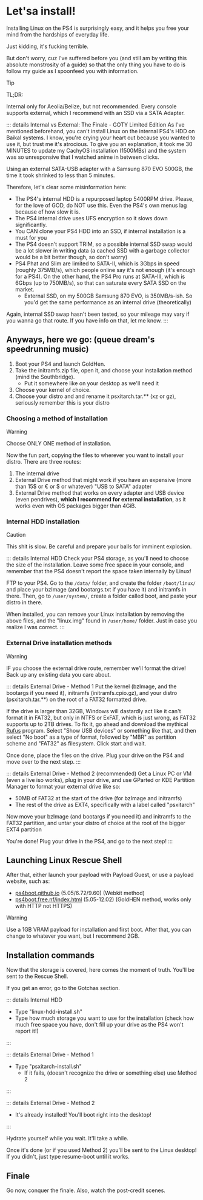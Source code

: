 # Let'sa install!
Installing Linux on the PS4 is surprisingly easy, and it helps you free your mind from the hardships of everyday life.

Just kidding, it's fucking terrible.

But don't worry, cuz I've suffered before you (and still am by writing this absolute monstrosity of a guide) so that the only thing you have to do is follow my guide as I spoonfeed you with information.

> [!TIP]
> TL;DR:
> 
> Internal only for Aeolia/Belize, but not recommended.
> Every console supports external, which I recommend with an SSD via a SATA Adapter.

::: details Internal vs External: The Finale - GOTY Limited Edition
As I've mentioned beforehand, you can't install Linux on the internal PS4's HDD on Baikal systems. I know, you're crying your heart out because you wanted to use it, but trust me it's atrocious.
To give you an explanation, it took me 30 MINUTES to update my CachyOS installation (1500MBs) and the system was so unresponsive that I watched anime in between clicks.

Using an external SATA-USB adapter with a Samsung 870 EVO 500GB, the time it took shrinked to less than 5 minutes.

Therefore, let's clear some misinformation here:
- The PS4's internal HDD is a repurposed laptop 5400RPM drive. Please, for the love of GOD, do NOT use this. Even the PS4's own menus lag because of how slow it is.
- The PS4 internal drive uses UFS encryption so it slows down significantly.
- You CAN clone your PS4 HDD into an SSD, if internal installation is a must for you
- The PS4 doesn't support TRIM, so a possible internal SSD swap would be a lot slower in writing data (a cached SSD with a garbage collector would be a bit better though, so don't worry)
- PS4 Phat and Slim are limited to SATA-II, which is 3Gbps in speed (roughly 375MB/s), which people online say it's not enough (it's enough for a PS4). On the other hand, the PS4 Pro runs at SATA-III, which is 6Gbps (up to 750MB/s), so that can saturate every SATA SSD on the market.
	- External SSD, on my 500GB Samsung 870 EVO, is 350MB/s-ish. So you'd get the same performance as an internal drive (theoretically)

Again, internal SSD swap hasn't been tested, so your mileage may vary if you wanna go that route. If you have info on that, let me know.
:::
## Anyways, here we go: (queue dream's speedrunning music)
1. Boot your PS4 and launch GoldHen.
2. Take the initramfs.zip file, open it, and choose your installation method (mind the Southbridge).
	- Put it somewhere like on your desktop as we'll need it
3. Choose your kernel of choice.
4. Choose your distro and and rename it psxitarch.tar.** (xz or gz), seriously remember this is your distro

### Choosing a method of installation
> [!WARNING]
> Choose ONLY ONE method of installation.

Now the fun part, copying the files to wherever you want to install your distro.
There are three routes:
1. The internal drive
2. External Drive method that might work if you have an expensive (more than 15$ or € or $ or whatever) "USB to SATA" adapter
3. External Drive method that works on every adapter and USB device (even pendrives), **which I recommend for external installation**, as it works even with OS packages bigger than 4GiB.

### Internal HDD installation
> [!CAUTION]
> This shit is slow. Be careful and prepare your balls for imminent explosion.

::: details Internal HDD
Check your PS4 storage, as you'll need to choose the size of the installation. Leave some free space in your console, and remember that the PS4 doesn't report the space taken internally by Linux!

FTP to your PS4. Go to the `/data/` folder, and create the folder `/boot/linux/` and place your bzImage (and bootargs.txt if you have it) and initramfs in there.
Then, go to `/user/system/`, create a folder called boot, and paste your distro in there.

When installed, you can remove your Linux installation by removing the above files, and the "linux.img" found in `/user/home/` folder. Just in case you realize I was correct.
:::
### External Drive installation methods
> [!WARNING]
> IF you choose the external drive route, remember we'll format the drive!
> Back up any existing data you care about.

::: details External Drive - Method 1
Put the kernel (bzImage, and the bootargs if you need it), initramfs (initramfs.cpio.gz), and your distro (psxitarch.tar.**) on the root of a FAT32 formatted drive.

If the drive is larger than 32GB, Windows will dastardly act like it can't format it in FAT32, but only in NTFS or ExFAT, which is just wrong, as FAT32 supports up to 2TB drives.
To fix it, go ahead and download the mythical [Rufus](https://rufus.ie) program. Select "Show USB devices" or something like that, and then select "No boot" as a type of format, followed by "MBR" as partition scheme and "FAT32" as filesystem. Click start and wait.

Once done, place the files on the drive.
Plug your drive on the PS4 and move over to the next step.
:::

::: details External Drive - Method 2 (recommended)
Get a Linux PC or VM (even a live iso works), plug in your drive, and use GParted or KDE Partition Manager to format your external drive like so:
- 50MB of FAT32 at the start of the drive (for bzImage and initramfs)
- The rest of the drive as EXT4, specifically with a label called "psxitarch"

Now move your bzImage (and bootargs if you need it) and initramfs to the FAT32 partition, and untar your distro of choice at the root of the bigger EXT4 partition

You're done! Plug your drive in the PS4, and go to the next step!
:::

## Launching Linux Rescue Shell

After that, either launch your payload with Payload Guest, or use a payload website, such as:
- [ps4boot.github.io](https://ps4boot.github.io/) (5.05/6.72/9.60) (Webkit method)
- [ps4boot.free.nf/index.html](http://ps4boot.free.nf/index.html) (5.05-12.02) (GoldHEN method, works only with HTTP not HTTPS)

> [!WARNING]
> Use a 1GB VRAM payload for installation and first boot. After that, you can change to whatever you want, but I recommend 2GB.

## Installation commands
Now that the storage is covered, here comes the moment of truth. You'll be sent to the Rescue Shell.

If you get an error, go to the Gotchas section.

::: details Internal HDD
- Type "linux-hdd-install.sh"
- Type how much storage you want to use for the installation (check how much free space you have, don't fill up your drive as the PS4 won't report it!)

:::

::: details External Drive - Method 1
- Type "psxitarch-install.sh"
	- If it fails, (doesn't recognize the drive or something else) use Method 2

:::

::: details External Drive - Method 2
- It's already installed! You'll boot right into the desktop!

:::

Hydrate yourself while you wait. It'll take a while.

Once it's done (or if you used Method 2) you'll be sent to the Linux desktop! If you didn't, just type resume-boot until it works.

## Finale
Go now, conquer the finale. Also, watch the post-credit scenes.